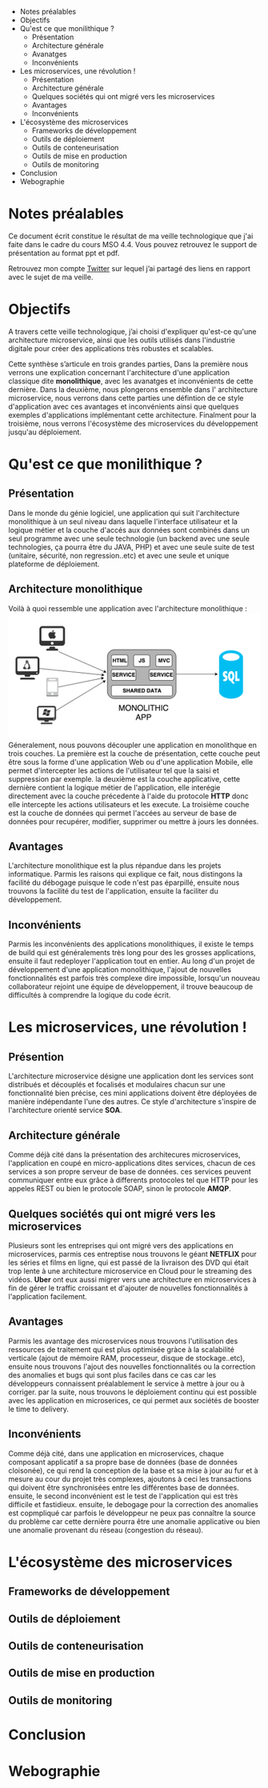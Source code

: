 * Notes préalables
* Objectifs
* Qu'est ce que monilithique ?
  * Présentation
  * Architecture générale
  * Avanatges
  * Inconvénients
* Les microservices, une révolution !
  * Présentation
  * Architecture générale
  * Quelques sociétés qui ont migré vers les microservices
  * Avantages 
  * Inconvénients
* L'écosystème des microservices
  * Frameworks de développement
  * Outils de déploiement
  * Outils de conteneurisation 
  * Outils de mise en production
  * Outils de monitoring
* Conclusion
* Webographie

# Notes préalables
Ce document écrit constitue le résultat de ma veille technologique que j'ai faite dans le cadre du cours MSO 4.4.
Vous pouvez retrouvez le support de présentation au format ppt et pdf.

Retrouvez mon compte [Twitter](https://twitter.com/oualidbouh) sur lequel j’ai partagé des liens en rapport avec le sujet de ma veille.
# Objectifs
A travers cette veille technologique, j’ai choisi d'expliquer qu'est-ce qu'une architecture microservice, ainsi que les outils utilisés dans l'industrie digitale pour créer des applications très robustes et scalables.

Cette synthèse s’articule en trois grandes parties, Dans la première nous verrons une explication concernant l'architecture d'une application classique dite **monolithique**, avec les avanatges et inconvénients de cette dernière.
Dans la deuxième, nous plongerons ensemble dans l' architecture microservice, nous verrons dans cette parties une défintion de ce style d'application avec ces avantages et inconvénients ainsi que quelques exemples d'applications implémentant cette architecture.
Finalment pour la troisième, nous verrons l'écosystème des microservices du développement jusqu'au déploiement.

# Qu'est ce que monilithique ?
## Présentation
Dans le monde du génie logiciel, une application qui suit l'architecture monolithique à un seul niveau dans laquelle l'interface utilisateur et la logique métier et la couche d'accés aux données sont combinés dans un seul programme avec une seule technologie (un backend avec une seule technologies, ça pourra être du JAVA, PHP) et avec une seule suite de test (unitaire, sécurité, non regression..etc) et avec une seule et unique plateforme de déploiement.
## Architecture monolithique
Voilà à quoi ressemble une application avec l'architecture monolithique : 
![Image of Yaktocat](mono_app_architecture.png)
Géneralement, nous pouvons découpler une application en monolithque en trois couches.
La première est la couche de présentation, cette couche peut être sous la forme d'une application Web ou d'une application Mobile, elle permet d'intercepter les actions de l'utilisateur tel que la saisi et suppression par exemple. la deuxième est la couche applicative, cette dernière contient la logique métier de l'application, elle interégie directement avec la couche précedente à l'aide du protocole **HTTP** donc elle intercepte les actions utilisateurs et les execute. La troisième couche est la couche de données qui permet l'accées au serveur de base de données pour recupérer, modifier, supprimer ou mettre à jours les données.
## Avantages
L'architecture monolithique est la plus répandue dans les projets informatique. Parmis les raisons qui explique ce fait, nous distingons la facilité du débogage puisque le code n'est pas éparpillé, ensuite nous trouvons la facilité du test de l'application, ensuite la faciliter du développement.
## Inconvénients
Parmis les inconvénients des applications monolithiques, il existe le temps de build qui est généralements très long pour des les grosses applications, ensuite il faut redeployer l'application tout en entier. Au long d'un projet de développement d'une application monolithique, l'ajout de nouvelles fonctionnalités est parfois très complexe dire impossible, lorsqu'un nouveau collaborateur rejoint une équipe de développement, il trouve beaucoup de difficultés à comprendre la logique du code écrit. 
# Les microservices, une révolution !

## Présention
L'architecture microservice désigne une application dont les services sont distribués et découplés et focalisés et modulaires chacun sur une fonctionnalité bien précise, ces mini applications doivent être déployées de manière indépendante l'une des autres. Ce style d'architecture s'inspire de l'architecture orienté service **SOA**.
## Architecture générale
Comme déjà cité dans la présentation des architecures microservices, l'application en coupé en micro-applications dites services, chacun de ces services a son propre serveur de base de données. ces services peuvent communiquer entre eux grâce à differents protocoles tel que HTTP pour les appeles REST ou bien le protocole SOAP, sinon le protocole **AMQP**.
## Quelques sociétés qui ont migré vers les microservices
Plusieurs sont les entreprises qui ont migré vers des applications en microservices, parmis ces entreptise nous trouvons le géant **NETFLIX** pour les séries et films en ligne, qui est passé de la livraison des DVD qui était trop lente à une architecture microservice en Cloud pour le streaming des vidéos. **Uber** ont eux aussi migrer vers une architecture en microservices à fin de gérer le traffic croissant et d'ajouter de nouvelles fonctionnalités à l'application facilement.

## Avantages
Parmis les avantage des microservices nous trouvons l'utilisation des ressources de traitement qui est plus optimisée gràce à la scalabilité verticale (ajout de mémoire RAM, processeur, disque de stockage..etc), ensuite nous trouvons l'ajout des nouvelles fonctionnalités ou la correction des anomalies et bugs qui sont plus faciles dans ce cas car les développeurs connaissent préalablement le service à mettre à jour ou à corriger. par la suite, nous trouvons le déploiement continu qui est possible avec les application en microserices, ce qui permet aux sociétés de booster le time to delivery.

## Inconvénients
Comme déjà cité, dans une application en microservices, chaque composant applicatif a sa propre base de données (base de données cloisonée), ce qui rend la conception de la base et sa mise à jour au fur et à mesure au cour du projet très complexes, ajoutons à ceci les transactions qui doivent être synchronisées entre les différentes base de données. ensuite, le second inconvénient est le test de l'application qui est très difficile et fastidieux. ensuite, le debogage pour la correction des anomalies est copmpliqué car parfois le développeur ne peux pas connaître la source du problème car cette dernière pourra être une anomalie applicative ou bien une anomalie provenant du réseau (congestion du réseau).
# L'écosystème des microservices

## Frameworks de développement

## Outils de déploiement

## Outils de conteneurisation

## Outils de mise en production

## Outils de monitoring

# Conclusion

# Webographie
